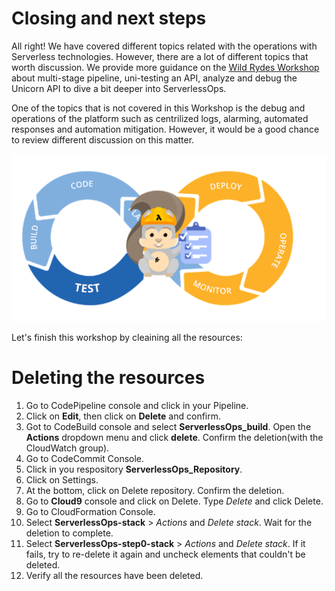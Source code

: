 # Closing and next steps

All right! We have covered different topics related with the operations with Serverless technologies. However, there are a lot of different topics that worth discussion. We provide more guidance on the [Wild Rydes Workshop](https://github.com/awslabs/aws-serverless-workshops/tree/master/DevOps) about multi-stage pipeline, uni-testing an API, analyze and debug the Unicorn API to dive a bit deeper into ServerlessOps.

One of the topics that is not covered in this Workshop is the debug and operations of the platform such as centrilized logs, alarming, automated responses and automation mitigation. However, it would be a good chance to review different discussion on this matter.

<img src="../images/devops.png"/>

Let's finish this workshop by cleaining all the resources:

# Deleting the resources

1. Go to CodePipeline console and click in your Pipeline.
2. Click on **Edit**, then click on **Delete** and confirm.
3. Got to CodeBuild console and select **ServerlessOps_build**. Open the **Actions** dropdown menu and click **delete**. Confirm the deletion(with the CloudWatch group).
4. Go to CodeCommit Console.
5. Click in you respository **ServerlessOps_Repository**.
6. Click on Settings.
7. At the bottom, click on Delete repository. Confirm the deletion.
8. Go to **Cloud9** console and click on Delete. Type *Delete* and click Delete.
1. Go to CloudFormation Console.
2. Select **ServerlessOps-stack** > *Actions* and *Delete stack*. Wait for the deletion to complete.
3. Select **ServerlessOps-step0-stack** > *Actions* and *Delete stack*. If it fails, try to re-delete it again and uncheck elements that couldn't be deleted.
4. Verify all the resources have been deleted.



